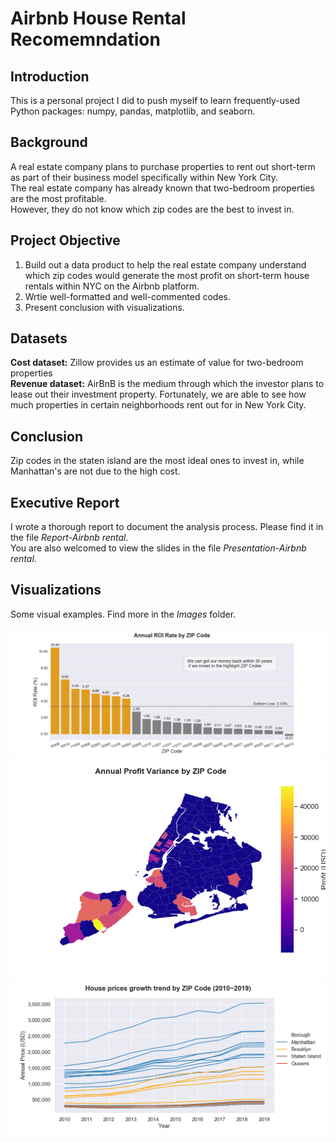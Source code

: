 # Airbnb House Rental Recomemndation

## Introduction
This is a personal project I did to push myself to learn frequently-used Python packages: numpy, pandas, matplotlib, and seaborn.

## Background
A real estate company plans to purchase properties to rent out short-term as part of their business model specifically within New York City. </br> 
The real estate company has already known that two-bedroom properties are the most profitable. </br> 
However, they do not know which zip codes are the best to invest in. 

## Project Objective
1) Build out a data product to help the real estate company understand which zip codes would generate the most profit on short-term house rentals within NYC on the Airbnb platform.</br> 
2) Wrtie well-formatted and well-commented codes. </br>
3) Present conclusion with visualizations.
  
## Datasets
**Cost dataset:** Zillow provides us an estimate of value for two-bedroom properties</br>
**Revenue dataset:** AirBnB is the medium through which the investor plans to lease out their investment property. Fortunately, we are able to see how much properties in certain neighborhoods rent out for in New York City.

## Conclusion
Zip codes in the staten island are the most ideal ones to invest in, while Manhattan's are not due to the high cost. 

## Executive Report
I wrote a thorough report to document the analysis process. Please find it in the file *Report-Airbnb rental*.</br> 
You are also welcomed to view the slides in the file *Presentation-Airbnb rental*.

## Visualizations
Some visual examples. Find more in the *Images* folder.

![](Images/ROI%20barplot.png)
![](Images/profit.png)
![](Images/house%20price%20trend.png)
